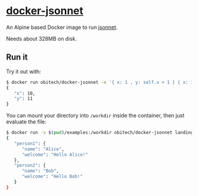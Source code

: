 # [docker-jsonnet](https://github.com/obitech/docker-jsonnet)

An Alpine based Docker image to run [jsonnet](https://jsonnet.org/). 

Needs about 328MB on disk.

## Run it
Try it out with: 
```bash
$ docker run obitech/docker-jsonnet -e '{ x: 1 , y: self.x + 1 } { x: 10 }'
{
   "x": 10,
   "y": 11
}
```

You can mount your directory into `/workdir` inside the container, then just evaluate the file:
```bash
$ docker run -v $(pwd)/examples:/workdir obitech/docker-jsonnet landingpage.jsonnet
{
   "person1": {
      "name": "Alice",
      "welcome": "Hello Alice!"
   },
   "person2": {
      "name": "Bob",
      "welcome": "Hello Bob!"
   }
}
```
